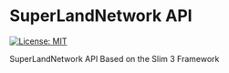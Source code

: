 # SuperLandNetwork API

[![License: MIT](https://img.shields.io/badge/License-MIT-green.svg)](https://opensource.org/licenses/MIT)

SuperLandNetwork API Based on the Slim 3 Framework
